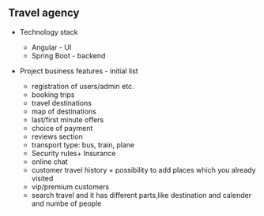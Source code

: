 ## Travel agency
- Technology stack
  - Angular - UI
  - Spring Boot - backend

- Project business features - initial list
  - registration of users/admin etc.
  - booking trips
  - travel destinations
  - map of destinations
  - last/first minute offers
  - choice of payment
  - reviews section
  - transport type: bus, train, plane
  - Security rules+ Insurance
  - online chat
  - customer travel history + possibility to add places which you already visited
  - vip/premium  customers
  - search travel and it has different parts,like destination and calender and numbe of people